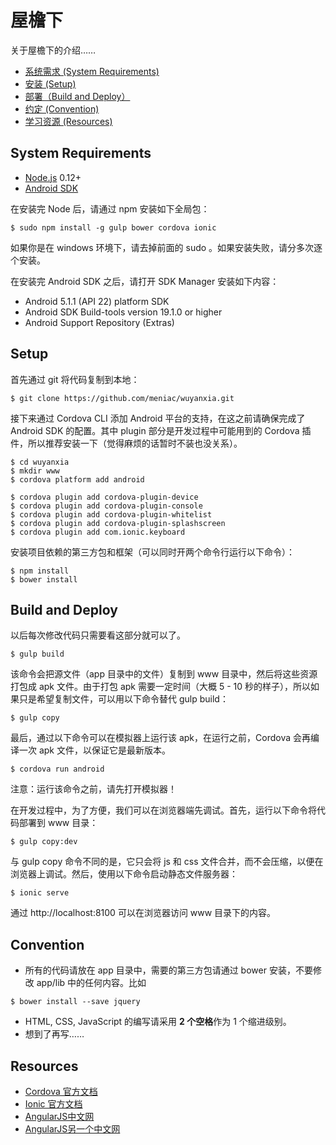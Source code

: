 # 屋檐下

关于屋檐下的介绍……

- [系统需求 (System Requirements)](#system-requirements)
- [安装 (Setup)](#setup)
- [部署（Build and Deploy）](#build-and-deploy)
- [约定 (Convention)](#convention)
- [学习资源 (Resources)](#resources)

## System Requirements

- [Node.js](https://nodejs.org/) 0.12+
- [Android SDK](http://developer.android.com/sdk/installing/index.html?pkg=tools)

在安装完 Node 后，请通过 npm 安装如下全局包：

```
$ sudo npm install -g gulp bower cordova ionic
```

如果你是在 windows 环境下，请去掉前面的 sudo 。如果安装失败，请分多次逐个安装。

在安装完 Android SDK 之后，请打开 SDK Manager 安装如下内容：

- Android 5.1.1 (API 22) platform SDK
- Android SDK Build-tools version 19.1.0 or higher
- Android Support Repository (Extras)

## Setup

首先通过 git 将代码复制到本地：

```
$ git clone https://github.com/meniac/wuyanxia.git
```

接下来通过 Cordova CLI 添加 Android 平台的支持，在这之前请确保完成了 Android SDK 的配置。其中 plugin 部分是开发过程中可能用到的 Cordova 插件，所以推荐安装一下（觉得麻烦的话暂时不装也没关系）。

```
$ cd wuyanxia
$ mkdir www
$ cordova platform add android

$ cordova plugin add cordova-plugin-device
$ cordova plugin add cordova-plugin-console
$ cordova plugin add cordova-plugin-whitelist
$ cordova plugin add cordova-plugin-splashscreen
$ cordova plugin add com.ionic.keyboard
```

安装项目依赖的第三方包和框架（可以同时开两个命令行运行以下命令）：

```
$ npm install
$ bower install
```

## Build and Deploy

以后每次修改代码只需要看这部分就可以了。

```
$ gulp build
```

该命令会把源文件（app 目录中的文件）复制到 www 目录中，然后将这些资源打包成 apk 文件。由于打包 apk 需要一定时间（大概 5 - 10 秒的样子），所以如果只是希望复制文件，可以用以下命令替代 gulp build：

```
$ gulp copy
```

最后，通过以下命令可以在模拟器上运行该 apk，在运行之前，Cordova 会再编译一次 apk 文件，以保证它是最新版本。

```
$ cordova run android
```

注意：运行该命令之前，请先打开模拟器！

在开发过程中，为了方便，我们可以在浏览器端先调试。首先，运行以下命令将代码部署到 www 目录：

```
$ gulp copy:dev
```

与 gulp copy 命令不同的是，它只会将 js 和 css 文件合并，而不会压缩，以便在浏览器上调试。然后，使用以下命令启动静态文件服务器：

```
$ ionic serve
```

通过 http://localhost:8100 可以在浏览器访问 www 目录下的内容。

## Convention

- 所有的代码请放在 app 目录中，需要的第三方包请通过 bower 安装，不要修改 app/lib 中的任何内容。比如

```
$ bower install --save jquery
```

- HTML, CSS, JavaScript 的编写请采用 **2 个空格**作为 1 个缩进级别。
- 想到了再写……

## Resources
- [Cordova 官方文档](http://cordova.apache.org/docs/en/5.0.0/)
- [Ionic 官方文档](http://ionicframework.com/docs/)
- [AngularJS中文网](http://www.apjs.net)
- [AngularJS另一个中文网](http://www.ngnice.com/)
